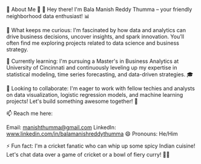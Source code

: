 🌟 About Me 🌟
👋 Hey there! I'm Bala Manish Reddy Thumma – your friendly neighborhood data enthusiast! 📊

👀 What keeps me curious:
I'm fascinated by how data and analytics can drive business decisions, uncover insights, and spark innovation. You’ll often find me exploring projects related to data science and business strategy.

🌱 Currently learning:
I'm pursuing a Master's in Business Analytics at University of Cincinnati and continuously leveling up my expertise in statistical modeling, time series forecasting, and data-driven strategies. 🎓

💞️ Looking to collaborate:
I'm eager to work with fellow techies and analysts on data visualization, logistic regression models, and machine learning projects! Let's build something awesome together! 🚀

📫 Reach me here:

Email: manishthumma@gmail.com
LinkedIn: www.linkedin.com/in/balamanishreddythumma
😄 Pronouns: He/Him

⚡ Fun fact:
I'm a cricket fanatic who can whip up some spicy Indian cuisine! Let's chat data over a game of cricket or a bowl of fiery curry! 🏏🔥

<!---
ManishThumma/ManishThumma is a ✨ special ✨ repository because its `README.md` (this file) appears on your GitHub profile.
You can click the Preview link to take a look at your changes.
--->
